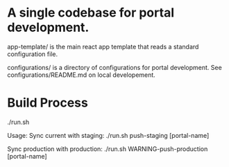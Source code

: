 # A single codebase for portal development.

app-template/ is the main react app template that reads a standard configuration file.

configurations/ is a directory of configurations for portal development. See configurations/README.md on local developement.

# Build Process
./run.sh

Usage:
  Sync current with staging:
    ./run.sh push-staging [portal-name]

  Sync production with production:
    ./run.sh WARNING-push-production [portal-name]